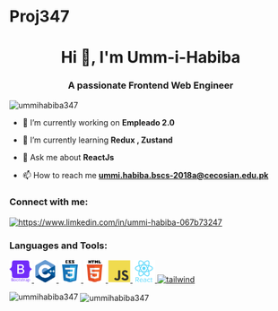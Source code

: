 # Proj347<h1 align="center">Hi 👋, I'm Umm-i-Habiba</h1>
<h3 align="center">A passionate Frontend Web Engineer</h3>

<p align="left"> <img src="https://komarev.com/ghpvc/?username=ummihabiba347&label=Profile%20views&color=0e75b6&style=flat" alt="ummihabiba347" /> </p>

- 🔭 I’m currently working on **Empleado 2.0**

- 🌱 I’m currently learning **Redux , Zustand**

- 💬 Ask me about **ReactJs**

- 📫 How to reach me **ummi.habiba.bscs-2018a@cecosian.edu.pk**

<h3 align="left">Connect with me:</h3>
<p align="left">
<a href="https://linkedin.com/in/https://www.limkedin.com/in/ummi-habiba-067b73247" target="blank"><img align="center" src="https://raw.githubusercontent.com/rahuldkjain/github-profile-readme-generator/master/src/images/icons/Social/linked-in-alt.svg" alt="https://www.limkedin.com/in/ummi-habiba-067b73247" height="30" width="40" /></a>
</p>

<h3 align="left">Languages and Tools:</h3>
<p align="left"> <a href="https://getbootstrap.com" target="_blank" rel="noreferrer"> <img src="https://raw.githubusercontent.com/devicons/devicon/master/icons/bootstrap/bootstrap-plain-wordmark.svg" alt="bootstrap" width="40" height="40"/> </a> <a href="https://www.w3schools.com/cpp/" target="_blank" rel="noreferrer"> <img src="https://raw.githubusercontent.com/devicons/devicon/master/icons/cplusplus/cplusplus-original.svg" alt="cplusplus" width="40" height="40"/> </a> <a href="https://www.w3schools.com/css/" target="_blank" rel="noreferrer"> <img src="https://raw.githubusercontent.com/devicons/devicon/master/icons/css3/css3-original-wordmark.svg" alt="css3" width="40" height="40"/> </a> <a href="https://www.w3.org/html/" target="_blank" rel="noreferrer"> <img src="https://raw.githubusercontent.com/devicons/devicon/master/icons/html5/html5-original-wordmark.svg" alt="html5" width="40" height="40"/> </a> <a href="https://developer.mozilla.org/en-US/docs/Web/JavaScript" target="_blank" rel="noreferrer"> <img src="https://raw.githubusercontent.com/devicons/devicon/master/icons/javascript/javascript-original.svg" alt="javascript" width="40" height="40"/> </a> <a href="https://reactjs.org/" target="_blank" rel="noreferrer"> <img src="https://raw.githubusercontent.com/devicons/devicon/master/icons/react/react-original-wordmark.svg" alt="react" width="40" height="40"/> </a> <a href="https://tailwindcss.com/" target="_blank" rel="noreferrer"> <img src="https://www.vectorlogo.zone/logos/tailwindcss/tailwindcss-icon.svg" alt="tailwind" width="40" height="40"/> </a> </p>

<p><img align="left" src="https://github-readme-stats.vercel.app/api/top-langs?username=ummihabiba347&show_icons=true&locale=en&layout=compact" alt="ummihabiba347" /></p>

<p>&nbsp;<img align="center" src="https://github-readme-stats.vercel.app/api?username=ummihabiba347&show_icons=true&locale=en" alt="ummihabiba347" /></p>
